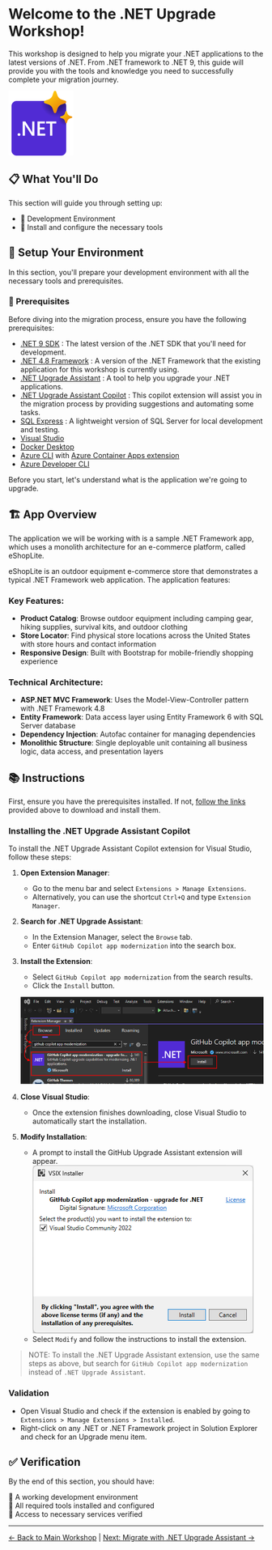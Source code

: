 # Welcome to the .NET Upgrade Workshop!

This workshop is designed to help you migrate your .NET applications to the latest versions of .NET. From .NET framework to .NET 9, this guide will provide you with the tools and knowledge you need to successfully complete your migration journey.

![.NET Upgrade Tool](./images/Microsoft.VisualStudio.Services.Icons.png)

## 📋 What You'll Do

This section will guide you through setting up:

- 🔨 Development Environment
- 🔹 Install and configure the necessary tools

## 🔧 Setup Your Environment

 In this section, you'll prepare your development environment with all the necessary tools and prerequisites.

### 📝 Prerequisites

Before diving into the migration process, ensure you have the following prerequisites:

- [.NET 9 SDK](https://dotnet.microsoft.com/download/dotnet/9.0) : The latest version of the .NET SDK that you'll need for development.
- [.NET 4.8 Framework](https://dotnet.microsoft.com/download/dotnet-framework/net48) : A version of the .NET Framework that the existing application for this workshop is currently using.
- [.NET Upgrade Assistant](https://learn.microsoft.com/en-us/dotnet/core/porting/upgrade-assistant-overview) : A tool to help you upgrade your .NET applications.
- [.NET Upgrade Assistant Copilot](https://learn.microsoft.com/en-us/dotnet/core/porting/github-copilot-app-modernization-install#visual-studio-extension) : This copilot extension will assist you in the migration process by providing suggestions and automating some tasks.
- [SQL Express](https://www.microsoft.com/en-us/download/details.aspx?id=104781&lc=1033&msockid=3bf02f53610f677810c73afb608a66da) : A lightweight version of SQL Server for local development and testing.
- [Visual Studio](https://visualstudio.microsoft.com/vs/)
- [Docker Desktop](https://docs.docker.com/desktop/)
- [Azure CLI](https://learn.microsoft.com/cli/azure/install-azure-cli) with [Azure Container Apps extension](https://learn.microsoft.com/cli/azure/azure-cli-extensions-list)
- [Azure Developer CLI](https://learn.microsoft.com/azure/developer/azure-developer-cli/install-azd)


 Before you start, let's understand what is the application we're going to upgrade.

 

## 🏗️ App Overview

The application we will be working with is a sample .NET Framework app, which uses a monolith architecture for an e-commerce platform, called eShopLite. 

eShopLite is an outdoor equipment e-commerce store that demonstrates a typical .NET Framework web application. The application features:

### Key Features:
- **Product Catalog**: Browse outdoor equipment including camping gear, hiking supplies, survival kits, and outdoor clothing
- **Store Locator**: Find physical store locations across the United States with store hours and contact information
- **Responsive Design**: Built with Bootstrap for mobile-friendly shopping experience

### Technical Architecture:
- **ASP.NET MVC Framework**: Uses the Model-View-Controller pattern with .NET Framework 4.8
- **Entity Framework**: Data access layer using Entity Framework 6 with SQL Server database
- **Dependency Injection**: Autofac container for managing dependencies
- **Monolithic Structure**: Single deployable unit containing all business logic, data access, and presentation layers

## 📚 Instructions

First, ensure you have the prerequisites installed. If not, [follow the links](#-prerequisites) provided above to download and install them.

### Installing the .NET Upgrade Assistant Copilot
To install the .NET Upgrade Assistant Copilot extension for Visual Studio, follow these steps:

1. **Open Extension Manager**: 
   - Go to the menu bar and select `Extensions > Manage Extensions`.
    - Alternatively, you can use the shortcut `Ctrl+Q` and type `Extension Manager`.

2. **Search for .NET Upgrade Assistant**:
   - In the Extension Manager, select the `Browse` tab.
   - Enter `GitHub Copilot app modernization` into the search box.

3. **Install the Extension**:
   - Select `GitHub Copilot app modernization` from the search results.
   - Click the `Install` button.

   ![Visual Studio Installation](./images/visual-studio-manage-extensions.png)
   

4. **Close Visual Studio**:
   - Once the extension finishes downloading, close Visual Studio to automatically start the installation.

5. **Modify Installation**:
   - A prompt to install the GitHub Upgrade Assistant extension will appear.
   ![Modify Installation](./images/install-prompt.png)
   - Select `Modify` and follow the instructions to install the extension.
   

> NOTE: To install the .NET Upgrade Assistant  extension, use the same steps as above, but search for `GitHub Copilot app modernization` instead of `.NET Upgrade Assistant`.

### Validation
* Open Visual Studio and check if the extension is enabled by going to `Extensions > Manage Extensions > Installed`.
* Right-click on any .NET or .NET Framework project in Solution Explorer and check for an Upgrade menu item.


## ✅ Verification

By the end of this section, you should have:

🔹 A working development environment  
🔹 All required tools installed and configured  
🔹 Access to necessary services verified  

---
[← Back to Main Workshop](../README.md) | [Next: Migrate with .NET Upgrade Assistant →](../2-migrate-with-dotnet-upgrade-assistant/README.md)